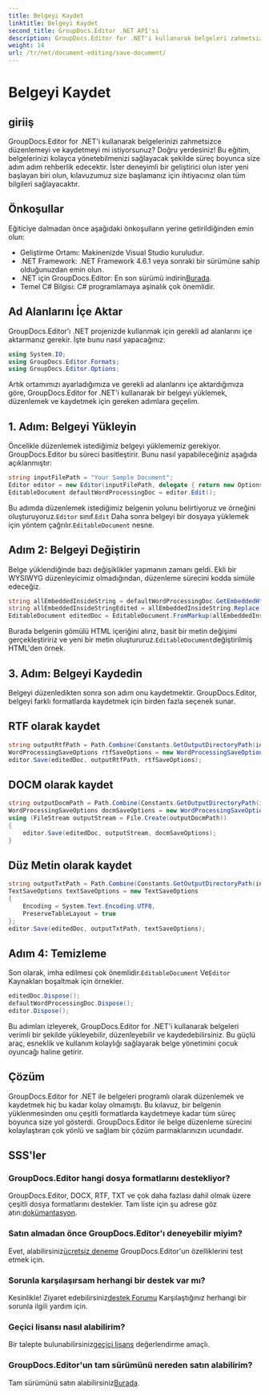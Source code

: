 ```yaml
---
title: Belgeyi Kaydet
linktitle: Belgeyi Kaydet
second_title: GroupDocs.Editor .NET API'si
description: GroupDocs.Editor for .NET'i kullanarak belgeleri zahmetsizce düzenleyin ve kaydedin. Bu adım adım kılavuz, geliştiriciler için süreci basitleştirir.
weight: 14
url: /tr/net/document-editing/save-document/
---
```


# Belgeyi Kaydet

## giriiş
GroupDocs.Editor for .NET'i kullanarak belgelerinizi zahmetsizce düzenlemeyi ve kaydetmeyi mi istiyorsunuz? Doğru yerdesiniz! Bu eğitim, belgelerinizi kolayca yönetebilmenizi sağlayacak şekilde süreç boyunca size adım adım rehberlik edecektir. İster deneyimli bir geliştirici olun ister yeni başlayan biri olun, kılavuzumuz size başlamanız için ihtiyacınız olan tüm bilgileri sağlayacaktır.
## Önkoşullar
Eğiticiye dalmadan önce aşağıdaki önkoşulların yerine getirildiğinden emin olun:
- Geliştirme Ortamı: Makinenizde Visual Studio kuruludur.
- .NET Framework: .NET Framework 4.6.1 veya sonraki bir sürümüne sahip olduğunuzdan emin olun.
-  .NET için GroupDocs.Editor: En son sürümü indirin[Burada](https://releases.groupdocs.com/editor/net/).
- Temel C# Bilgisi: C# programlamaya aşinalık çok önemlidir.
## Ad Alanlarını İçe Aktar
GroupDocs.Editor'ı .NET projenizde kullanmak için gerekli ad alanlarını içe aktarmanız gerekir. İşte bunu nasıl yapacağınız:
```csharp
using System.IO;
using GroupDocs.Editor.Formats;
using GroupDocs.Editor.Options;
```
Artık ortamımızı ayarladığımıza ve gerekli ad alanlarını içe aktardığımıza göre, GroupDocs.Editor for .NET'i kullanarak bir belgeyi yüklemek, düzenlemek ve kaydetmek için gereken adımlara geçelim.
## 1. Adım: Belgeyi Yükleyin
Öncelikle düzenlemek istediğimiz belgeyi yüklememiz gerekiyor. GroupDocs.Editor bu süreci basitleştirir. Bunu nasıl yapabileceğiniz aşağıda açıklanmıştır:

```csharp
string inputFilePath = "Your Sample Document";
Editor editor = new Editor(inputFilePath, delegate { return new Options.WordProcessingLoadOptions(); });
EditableDocument defaultWordProcessingDoc = editor.Edit();
```
 Bu adımda düzenlemek istediğimiz belgenin yolunu belirtiyoruz ve örneğini oluşturuyoruz.`Editor` sınıf.`Edit` Daha sonra belgeyi bir dosyaya yüklemek için yöntem çağrılır.`EditableDocument` nesne.
## Adım 2: Belgeyi Değiştirin
Belge yüklendiğinde bazı değişiklikler yapmanın zamanı geldi. Ekli bir WYSIWYG düzenleyicimiz olmadığından, düzenleme sürecini kodda simüle edeceğiz.

```csharp
string allEmbeddedInsideString = defaultWordProcessingDoc.GetEmbeddedHtml();
string allEmbeddedInsideStringEdited = allEmbeddedInsideString.Replace("Subtitle", "Edited subtitle");
EditableDocument editedDoc = EditableDocument.FromMarkup(allEmbeddedInsideStringEdited, null);
```
 Burada belgenin gömülü HTML içeriğini alırız, basit bir metin değişimi gerçekleştiririz ve yeni bir metin oluştururuz.`EditableDocument`değiştirilmiş HTML'den örnek.
## 3. Adım: Belgeyi Kaydedin
Belgeyi düzenledikten sonra son adım onu kaydetmektir. GroupDocs.Editor, belgeyi farklı formatlarda kaydetmek için birden fazla seçenek sunar.
## RTF olarak kaydet
```csharp
string outputRtfPath = Path.Combine(Constants.GetOutputDirectoryPath(inputFilePath), "editedDoc.rtf");
WordProcessingSaveOptions rtfSaveOptions = new WordProcessingSaveOptions(WordProcessingFormats.Rtf);
editor.Save(editedDoc, outputRtfPath, rtfSaveOptions);
```
## DOCM olarak kaydet
```csharp
string outputDocmPath = Path.Combine(Constants.GetOutputDirectoryPath(inputFilePath), "editedDoc.docm");
WordProcessingSaveOptions docmSaveOptions = new WordProcessingSaveOptions(WordProcessingFormats.Docm);
using (FileStream outputStream = File.Create(outputDocmPath))
{
    editor.Save(editedDoc, outputStream, docmSaveOptions);
}
```
## Düz Metin olarak kaydet
```csharp
string outputTxtPath = Path.Combine(Constants.GetOutputDirectoryPath(inputFilePath), "editedDoc.txt");
TextSaveOptions textSaveOptions = new TextSaveOptions
{
    Encoding = System.Text.Encoding.UTF8,
    PreserveTableLayout = true
};
editor.Save(editedDoc, outputTxtPath, textSaveOptions);
```
## Adım 4: Temizleme
 Son olarak, imha edilmesi çok önemlidir.`EditableDocument` Ve`Editor` Kaynakları boşaltmak için örnekler.
```csharp
editedDoc.Dispose();
defaultWordProcessingDoc.Dispose();
editor.Dispose();
```
Bu adımları izleyerek, GroupDocs.Editor for .NET'i kullanarak belgeleri verimli bir şekilde yükleyebilir, düzenleyebilir ve kaydedebilirsiniz. Bu güçlü araç, esneklik ve kullanım kolaylığı sağlayarak belge yönetimini çocuk oyuncağı haline getirir.
## Çözüm
GroupDocs.Editor for .NET ile belgeleri programlı olarak düzenlemek ve kaydetmek hiç bu kadar kolay olmamıştı. Bu kılavuz, bir belgenin yüklenmesinden onu çeşitli formatlarda kaydetmeye kadar tüm süreç boyunca size yol gösterdi. GroupDocs.Editor ile belge düzenleme sürecini kolaylaştıran çok yönlü ve sağlam bir çözüm parmaklarınızın ucundadır.
## SSS'ler
### GroupDocs.Editor hangi dosya formatlarını destekliyor?
GroupDocs.Editor, DOCX, RTF, TXT ve çok daha fazlası dahil olmak üzere çeşitli dosya formatlarını destekler. Tam liste için şu adrese göz atın:[dokümantasyon](https://tutorials.groupdocs.com/editor/net/).
### Satın almadan önce GroupDocs.Editor'ı deneyebilir miyim?
 Evet, alabilirsiniz[ücretsiz deneme](https://releases.groupdocs.com/) GroupDocs.Editor'un özelliklerini test etmek için.
### Sorunla karşılaşırsam herhangi bir destek var mı?
 Kesinlikle! Ziyaret edebilirsiniz[destek Forumu](https://forum.groupdocs.com/c/editor/20) Karşılaştığınız herhangi bir sorunla ilgili yardım için.
### Geçici lisansı nasıl alabilirim?
 Bir talepte bulunabilirsiniz[geçici lisans](https://purchase.groupdocs.com/temporary-license/) değerlendirme amaçlı.
### GroupDocs.Editor'un tam sürümünü nereden satın alabilirim?
 Tam sürümünü satın alabilirsiniz[Burada](https://purchase.groupdocs.com/buy).